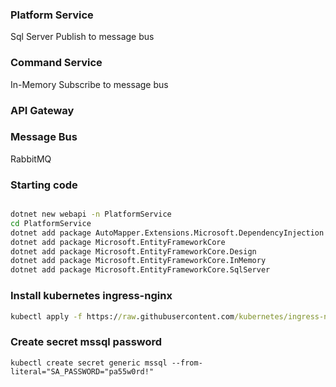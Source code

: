 

### Platform Service
Sql Server
Publish to message bus

### Command Service
In-Memory
Subscribe to message bus

### API Gateway


### Message Bus
RabbitMQ


### Starting code
```cmd

dotnet new webapi -n PlatformService
cd PlatformService
dotnet add package AutoMapper.Extensions.Microsoft.DependencyInjection
dotnet add package Microsoft.EntityFrameworkCore
dotnet add package Microsoft.EntityFrameworkCore.Design
dotnet add package Microsoft.EntityFrameworkCore.InMemory
dotnet add package Microsoft.EntityFrameworkCore.SqlServer

```


### Install kubernetes ingress-nginx
```cmd
kubectl apply -f https://raw.githubusercontent.com/kubernetes/ingress-nginx/controller-v1.1.0/deploy/static/provider/cloud/deploy.yaml
```
### Create secret mssql password
```
kubectl create secret generic mssql --from-literal="SA_PASSWORD="pa55w0rd!"

```
